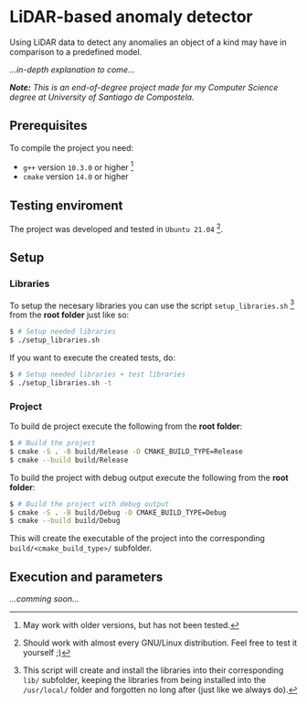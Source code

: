 # LiDAR-based anomaly detector

Using LiDAR data to detect any anomalies an object of a kind may have in comparison to a predefined model.

*...in-depth explanation to come...*

_**Note:**
This is an end-of-degree project made for my Computer 
Science degree at University of Santiago de Compostela._

## Prerequisites
To compile the project you need:
- `g++` version `10.3.0` or higher [^1]
- `cmake` version `14.0` or higher

[^1]: May work with older versions, but has not been tested.

## Testing enviroment
The project was developed and tested in `Ubuntu 21.04` [^2].

[^2]: Should work with almost every GNU/Linux distribution. Feel free to test it yourself ;)

## Setup
### Libraries
To setup the necesary libraries you can use the script `setup_libraries.sh` [^3] from the **root folder** just like so:
```bash
$ # Setup needed libraries
$ ./setup_libraries.sh
```

If you want to execute the created tests, do:
```bash
$ # Setup needed libraries + test libraries
$ ./setup_libraries.sh -t
```

[^3]: This script will create and install the libraries into their corresponding `lib/` subfolder, keeping the libraries from being installed into the `/usr/local/` folder and forgotten no long after (just like we always do).

### Project
To build de project execute the following from the **root folder**: 
```bash
$ # Build the project
$ cmake -S . -B build/Release -D CMAKE_BUILD_TYPE=Release
$ cmake --build build/Release
```

To build the project with debug output execute the following from the **root folder**:
```bash
$ # Build the project with debug output
$ cmake -S . -B build/Debug -D CMAKE_BUILD_TYPE=Debug
$ cmake --build build/Debug
```

This will create the executable of the project into the corresponding `build/<cmake_build_type>/` subfolder.

## Execution and parameters

*...comming soon...*